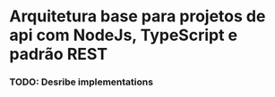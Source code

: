 # Arquitetura base para projetos de api com NodeJs, TypeScript e padrão REST
### TODO: Desribe implementations
